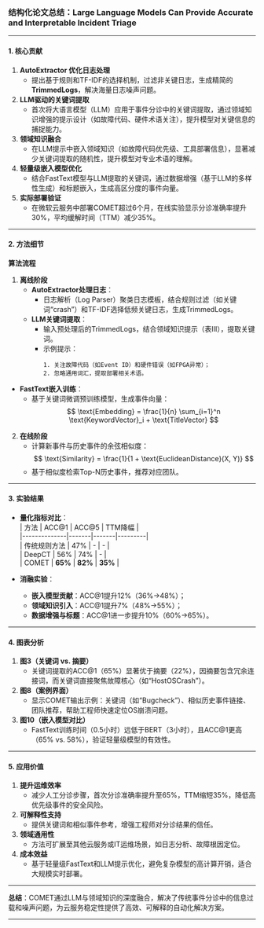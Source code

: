 ### 结构化论文总结：**Large Language Models Can Provide Accurate and Interpretable Incident Triage**

---

#### 1. **核心贡献**
1. **AutoExtractor 优化日志处理**  
   - 提出基于规则和TF-IDF的选择机制，过滤非关键日志，生成精简的**TrimmedLogs**，解决海量日志噪声问题。
2. **LLM驱动的关键词提取**  
   - 首次将大语言模型（LLM）应用于事件分诊中的关键词提取，通过领域知识增强的提示设计（如故障代码、硬件术语关注），提升模型对关键信息的捕捉能力。
3. **领域知识融合**  
   - 在LLM提示中嵌入领域知识（如故障代码优先级、工具部署信息），显著减少关键词提取的随机性，提升模型对专业术语的理解。
4. **轻量级嵌入模型优化**  
   - 结合FastText模型与LLM提取的关键词，通过数据增强（基于LLM的多样性生成）和标题嵌入，生成高区分度的事件向量。
5. **实际部署验证**  
   - 在微软云服务中部署COMET超过6个月，在线实验显示分诊准确率提升30%，平均缓解时间（TTM）减少35%。

---

#### 2. **方法细节**
**算法流程**  
1. **离线阶段**  
   - **AutoExtractor处理日志**：  
     - 日志解析（Log Parser）聚类日志模板，结合规则过滤（如关键词“crash”）和TF-IDF选择低频关键日志，生成TrimmedLogs。  
   - **LLM关键词提取**：  
     - 输入预处理后的TrimmedLogs，结合领域知识提示（表III），提取关键词。  
     - 示例提示：  
       ```  
       1. 关注故障代码（如Event ID）和硬件错误（如FPGA异常）；  
       2. 忽略通用词汇，提取部署相关术语。  
       ```  
- **FastText嵌入训练**：  
  - 基于关键词微调预训练模型，生成事件向量：  
    $$
    \text{Embedding} = \frac{1}{n} \sum_{i=1}^n \text{KeywordVector}_i + \text{TitleVector}
    $$

2. **在线阶段**  
   - 计算新事件与历史事件的余弦相似度：  
     $$  
     \text{Similarity} = \frac{1}{1 + \text{EuclideanDistance}(X, Y)}  
     $$  
   - 基于相似度检索Top-N历史事件，推荐对应团队。

---

#### 3. **实验结果**
- **量化指标对比**：  
  | 方法         | ACC@1 | ACC@5 | TTM降幅 |  
  |--------------|-------|-------|---------|  
  | 传统规则方法 | 47%   | -     | -       |  
  | DeepCT       | 56%   | 74%   | -       |  
  | COMET        | **65%** | **82%** | **35%** |  

- **消融实验**：  
  - **嵌入模型贡献**：ACC@1提升12%（36%→48%）；  
  - **领域知识引入**：ACC@1提升7%（48%→55%）；  
  - **数据增强与标题**：ACC@1进一步提升10%（60%→65%）。

---

#### 4. **图表分析**
1. **图3（关键词 vs. 摘要）**  
   - 关键词提取的ACC@1（65%）显著优于摘要（22%），因摘要包含冗余连接词，而关键词直接聚焦故障核心（如“HostOSCrash”）。  
2. **图8（案例界面）**  
   - 显示COMET输出示例：关键词（如“Bugcheck”）、相似历史事件链接、团队推荐，帮助工程师快速定位OS崩溃问题。  
3. **图10（嵌入模型对比）**  
   - FastText训练时间（0.5小时）远低于BERT（3小时），且ACC@1更高（65% vs. 58%），验证轻量级模型的有效性。

---

#### 5. **应用价值**
1. **提升运维效率**  
   - 减少人工分诊步骤，首次分诊准确率提升至65%，TTM缩短35%，降低高优先级事件的安全风险。  
2. **可解释性支持**  
   - 提供关键词和相似事件参考，增强工程师对分诊结果的信任。  
3. **领域通用性**  
   - 方法可扩展至其他云服务或IT运维场景，如日志分析、故障根因定位。  
4. **成本效益**  
   - 基于轻量级FastText和LLM提示优化，避免复杂模型的高计算开销，适合大规模实时部署。

--- 

**总结**：COMET通过LLM与领域知识的深度融合，解决了传统事件分诊中的信息过载和噪声问题，为云服务稳定性提供了高效、可解释的自动化解决方案。

---
